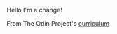 Hello I'm a change!

From The Odin Project's [curriculum](https://www.theodinproject.com/courses/web-development-101/lessons/rock-paper-scissors)